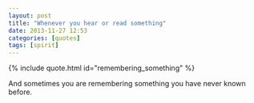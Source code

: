 ```yaml
---
layout: post
title: "Whenever you hear or read something"
date: 2013-11-27 12:53
categories: [quotes]
tags: [spirit]
---
```


{% include quote.html id="remembering_something" %}


And sometimes you are remembering something you have never known before.

